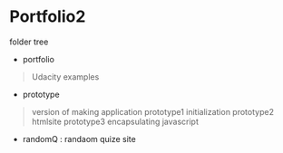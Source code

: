 # Portfolio2
folder tree
* portfolio
> Udacity examples

* prototype
> version of making application 
> prototype1 initialization 
> prototype2 htmlsite 
> prototype3 encapsulating javascript 

* randomQ : randaom quize site
